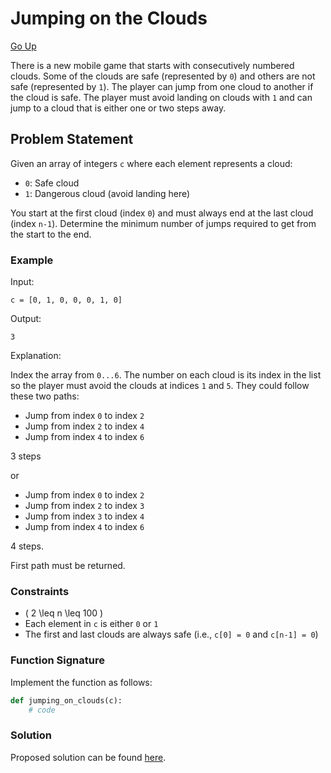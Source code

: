 
# Jumping on the Clouds

[Go Up](/HackerRank/Interview_Preparation_Kit/Warm_Up/warm_up.md)

There is a new mobile game that starts with consecutively numbered clouds. Some of the clouds are safe (represented by `0`) and others are not safe (represented by `1`). The player can jump from one cloud to another if the cloud is safe. The player must avoid landing on clouds with `1` and can jump to a cloud that is either one or two steps away.

## Problem Statement

Given an array of integers `c` where each element represents a cloud:
- `0`: Safe cloud
- `1`: Dangerous cloud (avoid landing here)

You start at the first cloud (index `0`) and must always end at the last cloud (index `n-1`). Determine the minimum number of jumps required to get from the start to the end.

### Example

Input:
```
c = [0, 1, 0, 0, 0, 1, 0]
```

Output:
```
3
```

Explanation:

Index the array from `0...6`. The number on each cloud is its index in the list so the player must avoid the clouds at indices `1` and `5`. They could follow these two paths: 

- Jump from index `0` to index `2`
- Jump from index `2` to index `4`
- Jump from index `4` to index `6`

3 steps

or 

- Jump from index `0` to index `2`
- Jump from index `2` to index `3`
- Jump from index `3` to index `4`
- Jump from index `4` to index `6`

4 steps.

First path must be returned.

### Constraints
- \( 2 \leq n \leq 100 \)
- Each element in `c` is either `0` or `1`
- The first and last clouds are always safe (i.e., `c[0] = 0` and `c[n-1] = 0`)

### Function Signature
Implement the function as follows:
```python
def jumping_on_clouds(c):
    # code
```

### Solution

Proposed solution can be found [here](/HackerRank/Interview_Preparation_Kit/Warm_Up/Jumping_on_the_Clouds/jumping_on_the_clouds.py).

